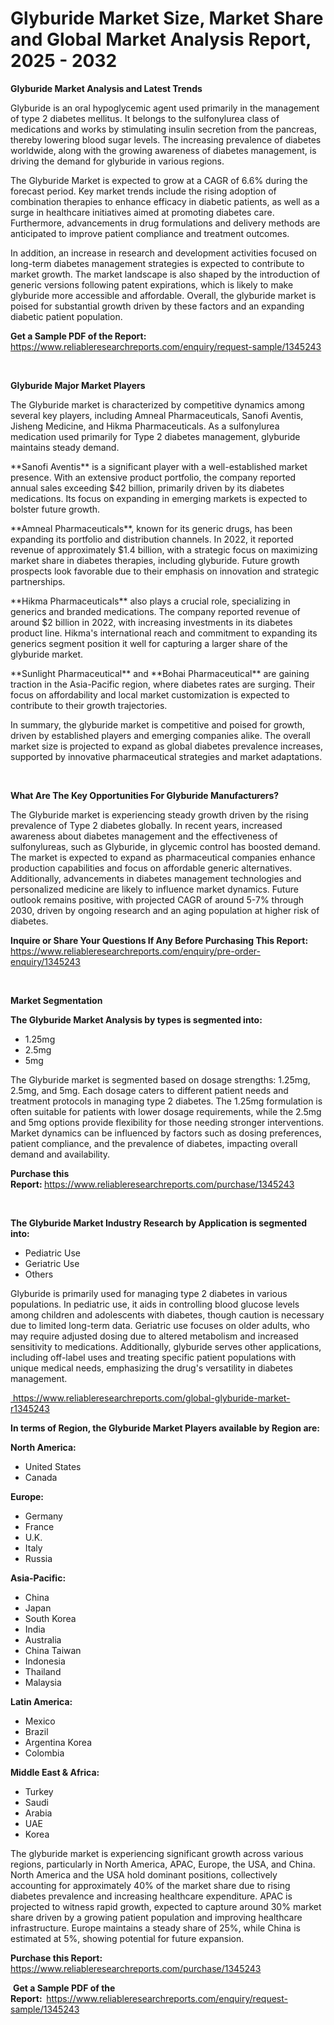 <p><h1>Glyburide Market Size, Market Share and Global Market Analysis Report, 2025 - 2032</h1></p><p><strong>Glyburide Market Analysis and Latest Trends</strong></p>
<p><p>Glyburide is an oral hypoglycemic agent used primarily in the management of type 2 diabetes mellitus. It belongs to the sulfonylurea class of medications and works by stimulating insulin secretion from the pancreas, thereby lowering blood sugar levels. The increasing prevalence of diabetes worldwide, along with the growing awareness of diabetes management, is driving the demand for glyburide in various regions.</p><p>The Glyburide Market is expected to grow at a CAGR of 6.6% during the forecast period. Key market trends include the rising adoption of combination therapies to enhance efficacy in diabetic patients, as well as a surge in healthcare initiatives aimed at promoting diabetes care. Furthermore, advancements in drug formulations and delivery methods are anticipated to improve patient compliance and treatment outcomes. </p><p>In addition, an increase in research and development activities focused on long-term diabetes management strategies is expected to contribute to market growth. The market landscape is also shaped by the introduction of generic versions following patent expirations, which is likely to make glyburide more accessible and affordable. Overall, the glyburide market is poised for substantial growth driven by these factors and an expanding diabetic patient population.</p></p>
<p><strong>Get a Sample PDF of the Report:&nbsp;</strong> <a href="https://www.reliableresearchreports.com/enquiry/request-sample/1345243?utm_campaign=2283&utm_medium=2&utm_source=Github&utm_content=ia&utm_term=19042025&utm_id=glyburide">https://www.reliableresearchreports.com/enquiry/request-sample/1345243</a></p>
<p>&nbsp;</p>
<p><strong>Glyburide Major Market Players</strong></p>
<p><p>The Glyburide market is characterized by competitive dynamics among several key players, including Amneal Pharmaceuticals, Sanofi Aventis, Jisheng Medicine, and Hikma Pharmaceuticals. As a sulfonylurea medication used primarily for Type 2 diabetes management, glyburide maintains steady demand.</p><p>**Sanofi Aventis** is a significant player with a well-established market presence. With an extensive product portfolio, the company reported annual sales exceeding $42 billion, primarily driven by its diabetes medications. Its focus on expanding in emerging markets is expected to bolster future growth.</p><p>**Amneal Pharmaceuticals**, known for its generic drugs, has been expanding its portfolio and distribution channels. In 2022, it reported revenue of approximately $1.4 billion, with a strategic focus on maximizing market share in diabetes therapies, including glyburide. Future growth prospects look favorable due to their emphasis on innovation and strategic partnerships.</p><p>**Hikma Pharmaceuticals** also plays a crucial role, specializing in generics and branded medications. The company reported revenue of around $2 billion in 2022, with increasing investments in its diabetes product line. Hikma's international reach and commitment to expanding its generics segment position it well for capturing a larger share of the glyburide market.</p><p>**Sunlight Pharmaceutical** and **Bohai Pharmaceutical** are gaining traction in the Asia-Pacific region, where diabetes rates are surging. Their focus on affordability and local market customization is expected to contribute to their growth trajectories.</p><p>In summary, the glyburide market is competitive and poised for growth, driven by established players and emerging companies alike. The overall market size is projected to expand as global diabetes prevalence increases, supported by innovative pharmaceutical strategies and market adaptations.</p></p>
<p>&nbsp;</p>
<p><strong>What Are The Key Opportunities For Glyburide Manufacturers?</strong></p>
<p><p>The Glyburide market is experiencing steady growth driven by the rising prevalence of Type 2 diabetes globally. In recent years, increased awareness about diabetes management and the effectiveness of sulfonylureas, such as Glyburide, in glycemic control has boosted demand. The market is expected to expand as pharmaceutical companies enhance production capabilities and focus on affordable generic alternatives. Additionally, advancements in diabetes management technologies and personalized medicine are likely to influence market dynamics. Future outlook remains positive, with projected CAGR of around 5-7% through 2030, driven by ongoing research and an aging population at higher risk of diabetes.</p></p>
<p><strong>Inquire or Share Your Questions If Any Before Purchasing This Report:</strong> <a href="https://www.reliableresearchreports.com/enquiry/pre-order-enquiry/1345243?utm_campaign=2283&utm_medium=2&utm_source=Github&utm_content=ia&utm_term=19042025&utm_id=glyburide">https://www.reliableresearchreports.com/enquiry/pre-order-enquiry/1345243</a></p>
<p>&nbsp;</p>
<p><strong>Market Segmentation</strong></p>
<p><strong>The Glyburide Market Analysis by types is segmented into:</strong></p>
<p><ul><li>1.25mg</li><li>2.5mg</li><li>5mg</li></ul></p>
<p><p>The Glyburide market is segmented based on dosage strengths: 1.25mg, 2.5mg, and 5mg. Each dosage caters to different patient needs and treatment protocols in managing type 2 diabetes. The 1.25mg formulation is often suitable for patients with lower dosage requirements, while the 2.5mg and 5mg options provide flexibility for those needing stronger interventions. Market dynamics can be influenced by factors such as dosing preferences, patient compliance, and the prevalence of diabetes, impacting overall demand and availability.</p></p>
<p><strong>Purchase this Report:&nbsp;</strong><a href="https://www.reliableresearchreports.com/purchase/1345243?utm_campaign=2283&utm_medium=2&utm_source=Github&utm_content=ia&utm_term=19042025&utm_id=glyburide">https://www.reliableresearchreports.com/purchase/1345243</a></p>
<p>&nbsp;</p>
<p><strong>The Glyburide Market Industry Research by Application is segmented into:</strong></p>
<p><ul><li>Pediatric Use</li><li>Geriatric Use</li><li>Others</li></ul></p>
<p><p>Glyburide is primarily used for managing type 2 diabetes in various populations. In pediatric use, it aids in controlling blood glucose levels among children and adolescents with diabetes, though caution is necessary due to limited long-term data. Geriatric use focuses on older adults, who may require adjusted dosing due to altered metabolism and increased sensitivity to medications. Additionally, glyburide serves other applications, including off-label uses and treating specific patient populations with unique medical needs, emphasizing the drug's versatility in diabetes management.</p></p>
<p><a href="https://www.reliableresearchreports.com/global-glyburide-market-r1345243?utm_campaign=2283&utm_medium=2&utm_source=Github&utm_content=ia&utm_term=19042025&utm_id=glyburide">&nbsp;https://www.reliableresearchreports.com/global-glyburide-market-r1345243</a></p>
<p><strong>In terms of Region, the Glyburide Market Players available by Region are:</strong></p>
<p>
    <p> <strong> North America: </strong>
        <ul>
            <li>United States</li>
            <li>Canada</li>
        </ul>
        </p> 
    <p> <strong> Europe: </strong>
        <ul>
            <li>Germany</li>
            <li>France</li>
            <li>U.K.</li>
            <li>Italy</li>
            <li>Russia</li>
        </ul>
        </p> 
    <p> <strong> Asia-Pacific: </strong>
        <ul>
            <li>China</li>
            <li>Japan</li>
            <li>South Korea</li>
            <li>India</li>
            <li>Australia</li>
            <li>China Taiwan</li>
            <li>Indonesia</li>
            <li>Thailand</li>
            <li>Malaysia</li>
        </ul>
        </p> 
    <p> <strong> Latin America: </strong>
        <ul>
            <li>Mexico</li>
            <li>Brazil</li>
            <li>Argentina Korea</li>
            <li>Colombia</li>
        </ul>
        </p> 
    <p> <strong> Middle East & Africa: </strong>
        <ul>
            <li>Turkey</li>
            <li>Saudi</li>
            <li>Arabia</li>
            <li>UAE</li>
            <li>Korea</li>
        </ul>
    </p>
    </p>
<p><p>The glyburide market is experiencing significant growth across various regions, particularly in North America, APAC, Europe, the USA, and China. North America and the USA hold dominant positions, collectively accounting for approximately 40% of the market share due to rising diabetes prevalence and increasing healthcare expenditure. APAC is projected to witness rapid growth, expected to capture around 30% market share driven by a growing patient population and improving healthcare infrastructure. Europe maintains a steady share of 25%, while China is estimated at 5%, showing potential for future expansion.</p></p>
<p><strong>Purchase this Report: </strong><a href="https://www.reliableresearchreports.com/purchase/1345243?utm_campaign=2283&utm_medium=2&utm_source=Github&utm_content=ia&utm_term=19042025&utm_id=glyburide">https://www.reliableresearchreports.com/purchase/1345243</a></p>
<p>&nbsp;<strong>Get a Sample PDF of the Report:&nbsp;&nbsp;</strong><a href="https://www.reliableresearchreports.com/enquiry/request-sample/1345243?utm_campaign=2283&utm_medium=2&utm_source=Github&utm_content=ia&utm_term=19042025&utm_id=glyburide">https://www.reliableresearchreports.com/enquiry/request-sample/1345243</a></p>
<p><strong></strong></p>
<p><p></p><p></p><p></p></p>